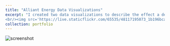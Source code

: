 ```yaml
---
title: "Alliant Energy Data Visualizations"
excerpt: "I created two data visualizations to describe the effect a department's training events had on the company's preparation level.
<br/><img src='https://live.staticflickr.com/65535/48117195073_1b196bca09_b.jpg'>"
collection: portfolio
---
```

![screenshot](https://live.staticflickr.com/65535/48117371452_6f345c7550_o.png)
